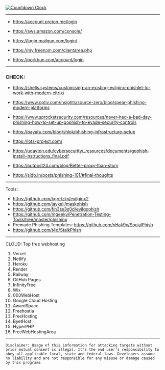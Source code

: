 
[![Countdown Clock](https://gen.sendtric.com/countdown/ywocp04ve4)](https://gen.sendtric.com/countdown/ywocp04ve4)

***


* https://account.proton.me/login

* https://aws.amazon.com/console/

* https://login.mailgun.com/login/

* https://my.freenom.com/clientarea.php

* https://porkbun.com/account/login


***

### CHECK:

* https://shells.systems/customising-an-existing-evilginx-phishlet-to-work-with-modern-citrix/

* https://www.optiv.com/insights/source-zero/blog/spear-phishing-modern-platforms

* https://www.sprocketsecurity.com/resources/never-had-a-bad-day-phishing-how-to-set-up-gophish-to-evade-security-controls

* https://payatu.com/blog/shlok/phishing-infrastructure-setup

* https://lots-project.com/

* https://udayton.edu/cybersecurity/_resources/documents/gophish-install-instructions_final.pdf

* https://outpost24.com/blog/Better-proxy-than-story

* https://sidb.in/posts/phishing-101/#final-thoughts

***
Tools:

* https://github.com/kgretzky/evilginx2
* https://github.com/jaykali/maskphish
* https://github.com/fin3ss3g0d/evilgophish
* https://github.com/mgeeky/Penetration-Testing-Tools/tree/master/phishing
* Premade Phishing Templates: https://github.com/xHak9x/SocialPhish
* https://github.com/t4d/StalkPhish


***

CLOUD: Top free webhosting 

1. Vercel
2. Netlify
3. Heroku
4. Render
5. Railway
6. GitHub Pages
7. InfinityFree
8. Wix
9. 000WebHost
10. Google Cloud Hosting
11. AwardSpace
12. Freehostia
13. FreeHosting
14. ByetHost
15. HyperPHP
16. FreeWebHostingArea


***
 ``` Disclaimer: Usage of this information for attacking targets without prior mutual consent is illegal. It's the end user's responsibility to obey all applicable local, state and federal laws. Developers assume no liability and are not responsible for any misuse or damage caused by this programs ```
